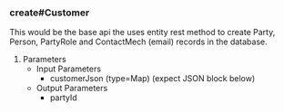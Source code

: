 ### create#Customer
This would be the base api the uses entity rest method to create Party, Person, PartyRole and ContactMech (email) records in the database.
1. Parameters
    * Input Parameters
        * customerJson (type=Map) (expect JSON block below)
    * Output Parameters
        * partyId

